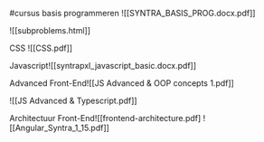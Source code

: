 #cursus
basis programmeren
![[SYNTRA_BASIS_PROG.docx.pdf]]

![[subproblems.html]]

CSS
![[CSS.pdf]]

Javascript![[syntrapxl_javascript_basic.docx.pdf]]

Advanced Front-End![[JS Advanced & OOP concepts 1.pdf]]

![[JS Advanced & Typescript.pdf]]

Architectuur Front-End![[frontend-architecture.pdf]
![[Angular_Syntra_1_15.pdf]]

